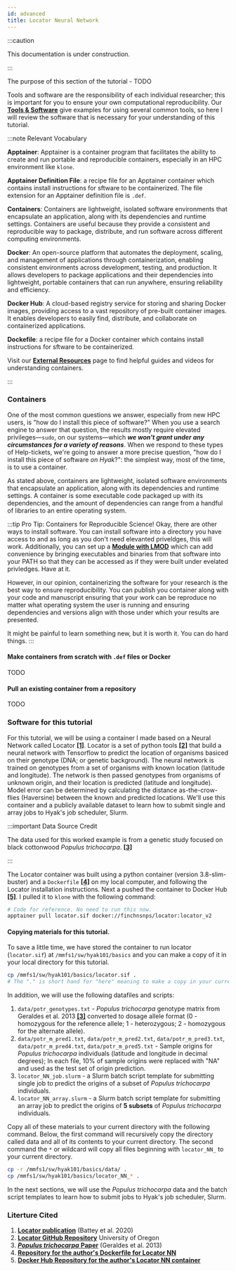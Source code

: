```yaml
---
id: advanced
title: Locator Neural Network
---
```


:::caution

This documentation is under construction.

:::

The purpose of this section of the tutorial - TODO


Tools and software are the responsibility of each individual researcher; this is important for you to ensure your own computational reproducibility. Our [**Tools & Software**](https://hyak.uw.edu/docs/tools/software) give examples for using several common tools, so here I will review the software that is necessary for your understanding of this tutorial. 

:::note Relevant Vocabulary

**Apptainer**: Apptainer is a container program that facilitates the ability to create and run portable and reproducible containers, especially in an HPC environment like `klone`.

**Apptainer Definition File**: a recipe file for an Apptainer container which contains install instructions for sftware to be containerized. The file extension for an Apptainer definition file is `.def`.

**Containers**: Containers are lightweight, isolated software environments that encapsulate an application, along with its dependencies and runtime settings. Containers are useful because they provide a consistent and reproducible way to package, distribute, and run software across different computing environments.

**Docker**: An open-source platform that automates the deployment, scaling, and management of applications through containerization, enabling consistent environments across development, testing, and production. It allows developers to package applications and their dependencies into lightweight, portable containers that can run anywhere, ensuring reliability and efficiency.

**Docker Hub**: A cloud-based registry service for storing and sharing Docker images, providing access to a vast repository of pre-built container images. It enables developers to easily find, distribute, and collaborate on containerized applications.

**Dockefile**: a recipe file for a Docker container which contains install instructions for sftware to be containerized. 

Visit our [**External Resources**](https://hyak.uw.edu/docs/resources) page to find helpful guides and videos for understanding containers.

:::

### Containers

One of the most common questions we answer, especially from new HPC users, is "how do I install this piece of software?" When you use a search engine to answer that question, the results mostly require elevated privileges—`sudo`, on our systems—which ***we won't grant under any circumstances for a variety of reasons***. When we respond to these types of Help-tickets, we're going to answer a more precise question, "how do I install this piece of software *on Hyak*?": the simplest way, most of the time, is to use a container.

As stated above, containers are lightweight, isolated software environments that encapsulate an application, along with its dependencies and runtime settings. A container is some executable code packaged up with its dependencies, and the amount of dependencies can range from a handful of libraries to an entire operating system. 

:::tip Pro Tip: Containers for Reproducible Science!
Okay, there are other ways to install software. You can install software into a directory you have access to and as long as you don't need elevanted priveldges, this will work. Additionally, you can set up a [**Module with LMOD**](https://hyak.uw.edu/docs/tools/modules) which can add convenience by bringing executables and binaries from that software into your PATH so that they can be accessed as if they were built under evelated privledges. Have at it. 

However, in our opinion, containerizing the software for your research is the best way to ensure reproducibility. You can publish you container along with your code and manuscript ensuring that your work can be reproduce no matter what operating system the user is running and ensuring dependencies and versions align with those under which your results are presented. 

It might be painful to learn something new, but it is worth it. You can do hard things. 
:::

#### Make containers from scratch with `.def` files or Docker

TODO

#### Pull an existing container from a repository

TODO

### Software for this tutorial

For this tutorial, we will be using a container I made based on a Neural Network called Locator [**[1]**](https://elifesciences.org/articles/54507). Locator is a set of python tools [**[2]**](https://github.com/kr-colab/locator.git) that build a neural network with Tensorflow to predict the location of organisms basiced on their genotype (DNA; or genetic background). The neural network is trained on genotypes from a set of organisms with known location (latitude and longitude). The network is then passed genotypes from organisms of unknown origin, and their location is predicted (latitude and longitude). Model error can be determined by calculating the distance as-the-crow-flies (Haversine) between the known and predicted locations. We'll use this container and a publicly available dataset to learn how to submit single and array jobs to Hyak's job scheduler, Slurm. 

:::important Data Source Credit

The data used for this worked example is from a genetic study focused on black cottonwood *Populus trichocarpa*. [**[3]**](https://doi.org/10.1111/1755-0998.12056)

:::

The Locator container was built using a python container (version 3.8-slim-buster) and a `Dockerfile` [**[4]**](https://github.com/finchnSNPs/Docker_kr-colab_locator) on my local computer, and following the Locator installation instructions. Next a pushed the container to Docker Hub [**[5]**](https://hub.docker.com/repository/docker/finchnsnps/locator/general). I pulled it to `klone` with the following command: 

```bash
# Code for reference. No need to run this now. 
apptainer pull locator.sif docker://finchnsnps/locator:locator_v2
```

#### Copying materials for this tutorial. 

To save a little time, we have stored the container to run locator (`locator.sif`) at `/mmfs1/sw/hyak101/basics` and you can make a copy of it in your local directory for this tutorial. 

```bash
cp /mmfs1/sw/hyak101/basics/locator.sif .
# The "." is short hand for "here" meaning to make a copy in your current directory.
```

In addition, we will use the following datafiles and scripts:

1. `data/potr_genotypes.txt` - *Populus trichocarpa* genotype matrix from Geraldes et al. 2013 [**[3]**](https://doi.org/10.1111/1755-0998.12056) converted to dosage allele format (0 - homozygous for the reference allele; 1 - heterozygous; 2 - homozygous for the alternate allele). 
2. `data/potr_m_pred1.txt`, `data/potr_m_pred2.txt`, `data/potr_m_pred3.txt`, `data/potr_m_pred4.txt`, `data/potr_m_pred5.txt` - Sample origins for *Populus trichocarpa* individuals (latitude and longitude in decimal degrees); In each file, 10% of sample origins were replaced with "NA" and used as the test set of origin prediction. 
3. `locator_NN_job.slurm` - a Slurm batch script template for submitting single job to predict the origins of a subset of *Populus trichocarpa* individuals.
4. `locator_NN_array.slurm` - a Slurm batch script template for submitting an array job to predict the origins of **5 subsets** of *Populus trichocarpa* individuals.

Copy all of these materials to your current directory with the following command. Below, the first command will recursively copy the directory called data and all of its contents to your current directory. The second command the `*` or wildcard will copy all files beginning with `locator_NN_` to your current directory.

```bash
cp -r /mmfs1/sw/hyak101/basics/data/ .
cp /mmfs1/sw/hyak101/basics/locator_NN_* .
```

In the next sections, we will use the *Populus trichocarpa* data and the batch script templates to learn how to submit jobs to Hyak's job scheduler, Slurm. 

### Literture Cited

1. [**Locator publication**](https://elifesciences.org/articles/54507) (Battey et al. 2020) 
2. [**Locator GitHub Repository**](https://github.com/kr-colab/locator.git) University of Oregon
3. [***Populus trichocarpa*** **Paper**](https://doi.org/10.1111/1755-0998.12056) (Geraldes et al. 2013)
4. [**Repository for the author's Dockerfile for Locator NN**](https://github.com/finchnSNPs/Docker_kr-colab_locator) 
5. [**Docker Hub Repository for the author's Locator NN container**](https://hub.docker.com/repository/docker/finchnsnps/locator/general)